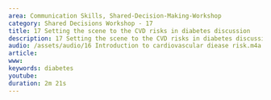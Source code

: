 ```yaml
---
area: Communication Skills, Shared-Decision-Making-Workshop
category: Shared Decisions Workshop - 17
title: 17 Setting the scene to the CVD risks in diabetes discussion
description: 17 Setting the scene to the CVD risks in diabetes discussion
audio: /assets/audio/16 Introduction to cardiovascular diease risk.m4a
article: 
www: 
keywords: diabetes
youtube: 
duration: 2m 21s
--- 
```


